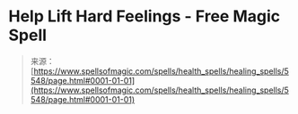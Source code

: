 <!--yml
category: 未分类
date: 2024-06-12 18:39:50
-->

# Help Lift Hard Feelings - Free Magic Spell

> 来源：[https://www.spellsofmagic.com/spells/health_spells/healing_spells/5548/page.html#0001-01-01](https://www.spellsofmagic.com/spells/health_spells/healing_spells/5548/page.html#0001-01-01)
